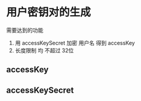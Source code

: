 # 用户密钥对的生成

需要达到的功能

1. 用 accessKeySecret 加密 用户名 得到 accessKey
2. 长度限制 均 不超过 32位

## accessKey

## accessKeySecret

